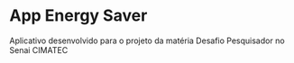 # App Energy Saver

Aplicativo desenvolvido para o projeto da matéria Desafio Pesquisador no Senai CIMATEC
